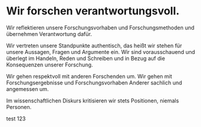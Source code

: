 ﻿<!---
   NAME - The NAME of this project is:
ethos

  FILE - The FILENAME of the current file is:
/v6a1.md

  CREATION - This project was CREATED on:
2017-01-28-16:15:00 UTC

  MODIFICATION - This project was last MODIFIED on:
2017-01-28-16:15:00 UTC

  VERSION - The current VERSION of this project is:
<git-commit-hash>-2017-01-28-16:15:00 UTC

  CREATOR(S) - This project was CREATED by:
Michael Czechowski, Martin Maga

  CONTACT - You can CONTACT the creator(s) or developer(s) of this project at:
E-Mail: mail@martinmaga.de

  COPYRIGHT - The COPYRIGHT holder of this project is:
COPYRIGHT (c) 2016 Martin Maga

  LICENSE - This project is LICENSED under the following license:
Martin Maga 2016 CC BY-SA 4.0 https://creativecommons.org

  SUBFILE – This is a SUBFILE! For more INFORMATION on this project go to:
/README.md
--->

# Wir forschen verantwortungsvoll.

Wir reflektieren unsere Forschungsvorhaben und Forschungsmethoden und übernehmen Verantwortung dafür.

Wir vertreten unsere Standpunkte authentisch, das heißt wir stehen für unsere Aussagen, Fragen und Argumente ein. Wir sind vorausschauend und überlegt im Handeln, Reden und Schreiben und in Bezug auf die Konsequenzen unserer Forschung.

Wir gehen respektvoll mit anderen Forschenden um. Wir gehen mit Forschungsergebnisse und Forschungsvorhaben Anderer sachlich und angemessen um.

Im wissenschaftlichen Diskurs kritisieren wir stets Positionen, niemals Personen.


test 123
